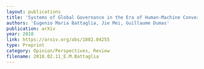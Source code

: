 ```yaml
---
layout: publications
title: 'Systems of Global Governance in the Era of Human-Machine Convergence'
authors: 'Eugenio Maria Battaglia, Jie Mei, Guillaume Dumas'
publication: arXiv
year: 2018
link: https://arxiv.org/abs/1802.04255
type: Preprint
category: Opinion/Perspectives, Review
filename: 2018.02.11_E.M.Battaglia
---
```

